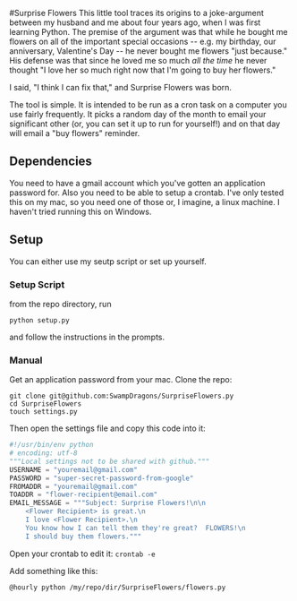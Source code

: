 #Surprise Flowers
This little tool traces its origins to a joke-argument between my husband and
me about four years ago, when I was first learning Python. The premise of the
argument was that while he bought me flowers on all of the important special
occasions -- e.g. my birthday, our anniversary, Valentine's Day -- he never
bought me flowers "just because." His defense was that since he loved me so
much _all the time_ he never thought "I love her so much right now that
I'm going to buy her flowers."

I said, "I think I can fix that," and Surprise Flowers was born.

The tool is simple.  It is intended to be run as a cron task on a computer you
use fairly frequently.  It picks a random day of the month to email your
significant other (or, you can set it up to run for yourself!) and on that
day will email a "buy flowers" reminder.

## Dependencies
You need to have a gmail account which you've gotten an application password
for.  Also you need to be able to setup a crontab.  I've only tested this on my
mac, so you need one of those or, I imagine, a linux machine.  I haven't
tried running this on Windows.

## Setup
You can either use my seutp script or set up yourself.
### Setup Script
from the repo directory, run
```
python setup.py
```
and follow the instructions in the prompts.

### Manual
Get an application password from your mac.
Clone the repo:
```
git clone git@github.com:SwampDragons/SurpriseFlowers.py
cd SurpriseFlowers
touch settings.py
```

Then open the settings file and copy this code into it:
```python
#!/usr/bin/env python
# encoding: utf-8
"""Local settings not to be shared with github."""
USERNAME = "youremail@gmail.com"
PASSWORD = "super-secret-password-from-google"
FROMADDR = "youremail@gmail.com"
TOADDR = "flower-recipient@email.com"
EMAIL_MESSAGE = """Subject: Surprise Flowers!\n\n
    <Flower Recipient> is great.\n
    I love <Flower Recipient>.\n
    You know how I can tell them they're great?  FLOWERS!\n
    I should buy them flowers."""
```
Open your crontab to edit it:
`crontab -e`

Add something like this:
```
@hourly python /my/repo/dir/SurpriseFlowers/flowers.py
```
